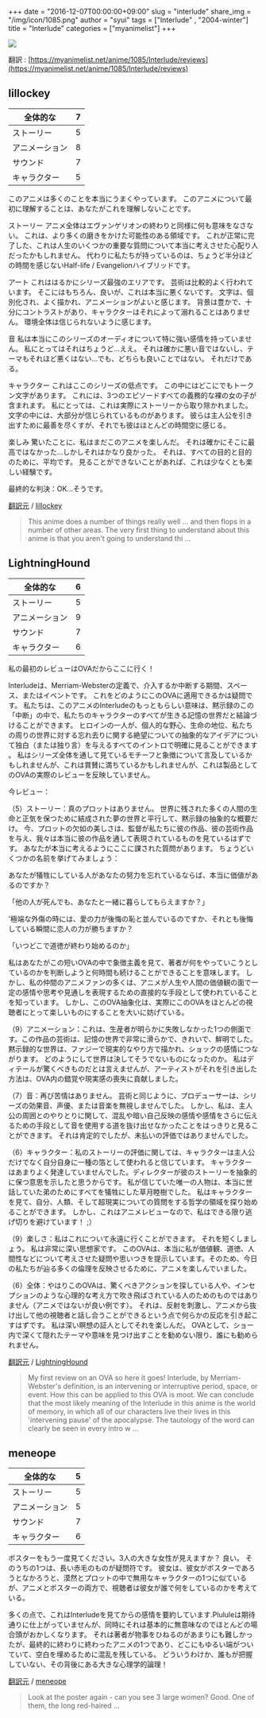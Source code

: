 +++
date = "2016-12-07T00:00:00+09:00"
slug = "interlude"
share_img = "/img/icon/1085.png"
author = "syui"
tags = ["Interlude" , "2004-winter"]
title = "Interlude"
categories = ["myanimelist"]
+++

![](https://myanimelist.cdn-dena.com/images/anime/2/75602.jpg)


<!--more-->

翻訳 : [https://myanimelist.net/anime/1085/Interlude/reviews](https://myanimelist.net/anime/1085/Interlude/reviews)


## lillockey



全体的な|  7
--- | ---
ストーリー|  5
アニメーション|  8
サウンド|  7
キャラクター|  5

このアニメは多くのことを本当にうまくやっています。 このアニメについて最初に理解することは、あなたがこれを理解しないことです。

ストーリー
アニメ全体はエヴァンゲリオンの終わりと同様に何も意味をなさない。 これは、より多くの磨きをかけた可能性のある領域です。 これが正常に完了した、これは人生のいくつかの重要な質問について本当に考えさせた心配り人だったかもしれません。 代わりに私たちが持っているのは、ちょうど半分ほどの時間を感じないHalf-life / Evangelionハイブリッドです。

アート
これははるかにシリーズ最強のエリアです。 芸術は比較的よく行われています。 そこにはもちろん、良いが、これは本当に悪くないです。 文字は、個別化され、よく描かれ、アニメーションがよいと感じます。 背景は豊かで、十分にコントラストがあり、キャラクターはそれによって溺れることはありません。 環境全体は信じられないように感じます。

音
私は本当にこのシリーズのオーディオについて特に強い感情を持っていません。 私にとってはそれはちょうど...ええ。 それは確かに悪い音ではないし、テーマもそれほど悪くはない...でも、どちらも良いことではない。 それだけである。

キャラクター
これはここのシリーズの低点です。 この中にはどこにでもトークン文字があります。 これには、3つのエピソードすべての義務的な裸の女の子が含まれます。 私にとっては、これは実際にストーリーから取り除かれました。 文字の中には、大部分が信じられているものがあります。 彼らは主人公を引き出すために最善を尽くすが、それでも彼はほとんどの時間空に感じる。

楽しみ
驚いたことに、私はまだこのアニメを楽しんだ。 それは確かにそこに最高ではなかった...しかしそれはかなり良かった。 それは、すべての目的と目的のために、平均です。 見ることができないことがあれば、これは少なくとも楽しい経験です。

最終的な判決：OK...そうです。

[翻訳元](https://myanimelist.net/reviews.php?id=12573) / [lillockey](https://myanimelist.net/profile/lillockey/reviews)


> This anime does a number of things really well ... and then flops in a number of other areas. The very first thing to understand about this anime is that you aren't going to understand thi ...

## LightningHound



全体的な|  6
--- | ---
ストーリー|  5
アニメーション|  9
サウンド|  7
キャラクター|  6

私の最初のレビューはOVAだからここに行く！

Interludeは、Merriam-Websterの定義で、介入するか中断する期間、スペース、またはイベントです。 これをどのようにこのOVAに適用できるかは疑問です。 私たちは、このアニメのInterludeのもっともらしい意味は、黙示録のこの「中断」の中で、私たちのキャラクターのすべてが生きる記憶の世界だと結論づけることができます。 ヒロインの一人が、個人的な野心、生命の地位、私たちの周りの世界に対する忘れ去りに関する絶望についての抽象的なアイデアについて独白（または独り言）を与えるすべてのイントロで明確に見ることができます 。 私はシリーズ全体を通して見ているモチーフと象徴について言及しているかもしれませんが、これは賞賛に満ちているかもしれませんが、これは製品としてのOVAの実際のレビューを反映していません。

今レビュー：

（5）ストーリー：真のプロットはありません。 世界に残された多くの人間の生命と正気を保つために結成された夢の世界と平行して、黙示録の抽象的な概要だけ。 今、プロットの欠如の美しさは、監督​​が私たちに彼の作品、彼の芸術作品を与え、我々は本当に彼の作品を通して表現されているものを見ているは​​ずです。 あなたが本当に考えるようにここに課された質問があります。 ちょうどいくつかの名前を挙げてみましょう：

あなたが犠牲にしている人があなたの努力を忘れているならば、本当に価値があるのですか？

「他の人が死んでも、あなたと一緒に暮らしてもらえますか？」

'極端な外傷の時には、愛の力が後悔の恥と並んでいるのですか、それとも後悔している瞬間に恋人の力が勝ちますか？

「いつどこで道徳が終わり始めるのか」

私はあなたがこの短いOVAの中で象徴主義を見て、著者が何をやっていこうとしているのかを判断しようと何時間も続けることができることを意味します。 しかし、私の仲間のアニメファンの多くは、アニメが人生や人間の価値観の面で一定の感情や思考や見通しを表現するための直接的な手段として使われていることを知っています。 しかし、このOVA抽象化は、実際にこのOVAをほとんどの視聴者にとって楽しいものにすることを大いに妨げている。

（9）アニメーション：これは、生産者が明らかに失敗しなかった1つの側面です。この作品の芸術は、記憶の世界で非常に滑らかで、きれいで、鮮明でした。 黙示録的な世界は、ファジーで現実的なやり方で描かれ、ショックの感情につながります。 どのようにして世界は決してそうでないものになったのか。 私はディテールが驚くべきものだとは言えませんが、アーティストがそれを引き出した方法は、OVA内の錯覚や現実感の喪失に貢献しました。

（7）音：再び苦情はありません。 芸術と同じように、プロデューサーは、シリーズの効果音、声優、または音楽を無視しませんでした。 しかし、私は、主人公の周囲とのやりとりに関して、混乱や暗い自己反映の感情や感情をさらに伝えるための手段として音を使用する道を抜け出せなかったことをはっきりと見ることができます。 それは肯定的でしたが、未払いの評価ではありませんでした。

（6）キャラクター：私のストーリーの評価に関しては、キャラクターは主人公だけでなく自分自身に一種の箔として使われると信じています。 キャラクターはあまりよく発達していませんでした。ディレクターが彼のストーリーを抽象的に保つ意思を示したと思うからです。 私が信じていた唯一の人物は、本当に世話していた弟のためにすべてを犠牲にした草月睦樹でした。 私はキャラクターを見て、自分、人類、そして超現実についての質問をする哲学の領域を探り始めることができます。 しかし、これはアニメレビューなので、私はできる限り逃げ切りを避けています！  ;）

（9）楽しさ：私はこれについて永遠に行くことができます。 それを短くしましょう。
私は非常に深い思想家です。 このOVAは、本当に私が価値観、道徳、人間性などについて考えさせた疑問や思いつきを提示しています。そのため、今日の私たちが辿る多くの倫理を反映させるために、アニメを楽しんでいました。

（6）全体：やはりこのOVAは、驚くべきアクションを探している人や、インセプションのような心理的な考え方で吹き飛ばされている人のためのものではありません（アニメではないが良い例です）。 それは、反射を刺激し、アニメから抜け出して他の視聴者と話し合うことができるという点で何らかの反応を引き起こすはずです。 私は深い瞑想の証人としてそれを楽しんだ。  OVAとして、ショー内で深くて隠れたテーマや意味を見つけ出すことを勧めない限り、誰にも勧められません。

[翻訳元](https://myanimelist.net/reviews.php?id=48169) / [LightningHound](https://myanimelist.net/profile/LightningHound/reviews)


> My first review on an OVA so here it goes!    Interlude, by Merriam-Webster's definition, is an intervening or interruptive period, space, or event. How this can be applied to this OVA is moot. We can conclude that the most likely meaning of the Interlude in this anime is the world of memory, in which all of our characters live their lives in this 'intervening pause' of the apocalypse. The tautology of the word can clearly be seen in every intro w ...

## meneope



全体的な|  5
--- | ---
ストーリー|  5
アニメーション|  5
サウンド|  7
キャラクター|  6

ポスターをもう一度見てください。3人の大きな女性が見えますか？ 良い。 そのうちの1つは、長い赤毛のものが疑問符です。 彼女は、彼女がポスターであろうとなかろうと、漠然とプロットの中で無用なキャラクターの1つに似ているが、アニメとポスターの両方で、視聴者は彼女が誰で何をしているのかを考えている。

多くの点で、これはInterludeを見てからの感情を要約しています.Plululeは期待通りに仕上がっていませんが、同時にそれは基本的に無意味なのでほとんどの場合頭がおかしくなります。 それは著者が物事をひねるのがあまりにも難しかったが、最終的に終わりに終わったアニメの1つであり、どこにもゆるい端がついていて、空白を埋めるために混乱を残している。 どういうわけか、誰もが把握していない、その背後にある大きな心理学的論理！

[翻訳元](https://myanimelist.net/reviews.php?id=54279) / [meneope](https://myanimelist.net/profile/meneope/reviews)


> Look at the poster again - can you see 3 large women? Good. One of them, the long red-haired ...
